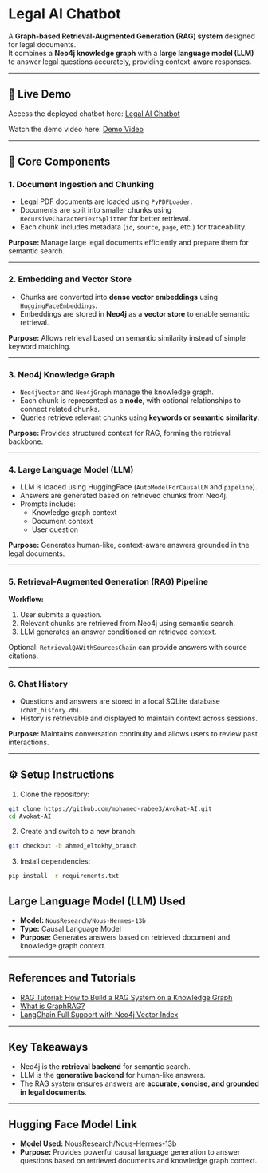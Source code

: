 # Legal AI Chatbot

A **Graph-based Retrieval-Augmented Generation (RAG) system** designed for legal documents.  
It combines a **Neo4j knowledge graph** with a **large language model (LLM)** to answer legal questions accurately, providing context-aware responses.

---

## 🔗 Live Demo

Access the deployed chatbot here: [Legal AI Chatbot](https://26175c46c778.ngrok-free.app/)

Watch the demo video here: [Demo Video](https://drive.google.com/drive/folders/1i3-EAcbnvX6kA27oiIy9cHtP2WGO4TZP?usp=sharing)

---

## 📝 Core Components

### 1. Document Ingestion and Chunking
- Legal PDF documents are loaded using `PyPDFLoader`.
- Documents are split into smaller chunks using `RecursiveCharacterTextSplitter` for better retrieval.
- Each chunk includes metadata (`id`, `source`, `page`, etc.) for traceability.

**Purpose:** Manage large legal documents efficiently and prepare them for semantic search.

---

### 2. Embedding and Vector Store
- Chunks are converted into **dense vector embeddings** using `HuggingFaceEmbeddings`.
- Embeddings are stored in **Neo4j** as a **vector store** to enable semantic retrieval.

**Purpose:** Allows retrieval based on semantic similarity instead of simple keyword matching.

---

### 3. Neo4j Knowledge Graph
- `Neo4jVector` and `Neo4jGraph` manage the knowledge graph.
- Each chunk is represented as a **node**, with optional relationships to connect related chunks.
- Queries retrieve relevant chunks using **keywords or semantic similarity**.

**Purpose:** Provides structured context for RAG, forming the retrieval backbone.

---

### 4. Large Language Model (LLM)
- LLM is loaded using HuggingFace (`AutoModelForCausalLM` and `pipeline`).
- Answers are generated based on retrieved chunks from Neo4j.
- Prompts include:
  - Knowledge graph context
  - Document context
  - User question

**Purpose:** Generates human-like, context-aware answers grounded in the legal documents.

---

### 5. Retrieval-Augmented Generation (RAG) Pipeline
**Workflow:**
1. User submits a question.
2. Relevant chunks are retrieved from Neo4j using semantic search.
3. LLM generates an answer conditioned on retrieved context.

Optional: `RetrievalQAWithSourcesChain` can provide answers with source citations.

---

### 6. Chat History
- Questions and answers are stored in a local SQLite database (`chat_history.db`).
- History is retrievable and displayed to maintain context across sessions.

**Purpose:** Maintains conversation continuity and allows users to review past interactions.

---

## ⚙️ Setup Instructions

1. Clone the repository:
```bash
git clone https://github.com/mohamed-rabee3/Avokat-AI.git
cd Avokat-AI
```
2. Create and switch to a new branch:
```bash
git checkout -b ahmed_eltokhy_branch
```
3. Install dependencies:
```bash
pip install -r requirements.txt
```

## Large Language Model (LLM) Used

- **Model:** `NousResearch/Nous-Hermes-13b`  
- **Type:** Causal Language Model  
- **Purpose:** Generates answers based on retrieved document and knowledge graph context.

---

## References and Tutorials

- [RAG Tutorial: How to Build a RAG System on a Knowledge Graph](https://neo4j.com/blog/developer/rag-tutorial/)  
- [What is GraphRAG?](https://neo4j.com/blog/genai/what-is-graphrag/)  
- [LangChain Full Support with Neo4j Vector Index](https://neo4j.com/blog/developer/langchain-library-full-support-neo4j-vector-index/)

---

## Key Takeaways

- Neo4j is the **retrieval backend** for semantic search.  
- LLM is the **generative backend** for human-like answers.  
- The RAG system ensures answers are **accurate, concise, and grounded in legal documents**.

---

## Hugging Face Model Link

- **Model Used:** [NousResearch/Nous-Hermes-13b](https://huggingface.co/NousResearch/Nous-Hermes-13b)  
- **Purpose:** Provides powerful causal language generation to answer questions based on retrieved documents and knowledge graph context.
